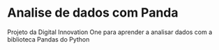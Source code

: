 # Analise de dados com Panda
 Projeto da Digital Innovation One para aprender a analisar dados com a biblioteca Pandas do Python
